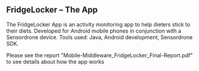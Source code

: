 FridgeLocker – The App
-----------------------------------
The FridgeLocker App is an activity monitoring app to help dieters stick to their diets. Developed for Android mobile phones in conjunction with a Sensordrone device. Tools used: Java, Android development, Sensordrone SDK.

Please see the report "Mobile-Middleware_FridgeLocker_Final-Report.pdf" to see details about how the app works